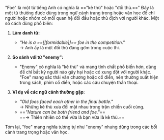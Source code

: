 


"Foe" là một từ tiếng Anh có nghĩa là =="kẻ thù" hoặc "đối thủ.==" Đây là một từ thường được dùng trong ngữ cảnh trang trọng hoặc văn học để chỉ người hoặc nhóm có mối quan hệ đối đầu hoặc thù địch với người khác. Một số cách dùng phổ biến:

1. **Làm danh từ:** 
   - *"He is a ==[[formidable]]== foe in the competition."*  
     → Anh ấy là một đối thủ đáng gờm trong cuộc thi.
   
2. **So sánh với từ "enemy":** 
   - "Enemy" có nghĩa là "kẻ thù" và mang tính chất phổ biến hơn, dùng để chỉ bất kỳ người nào gây hại hoặc có xung đột với người khác. "Foe" mang sắc thái văn chương hoặc cổ điển, nên thường xuất hiện trong sách, phim cổ điển, hoặc các câu chuyện thần thoại.

3. **Ví dụ về các ngữ cảnh thường gặp:**
   - *"Old foes faced each other in the final battle."*  
     → Những kẻ thù xưa đối mặt nhau trong trận chiến cuối cùng.
   - ==*"Nature can be both friend and foe."*==  
     ==→ Thiên nhiên có thể vừa là bạn vừa là kẻ thù.==

Tóm lại, "foe" mang nghĩa tương tự như "enemy" nhưng dùng trong các bối cảnh trang trọng hoặc văn học.